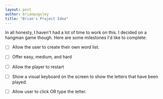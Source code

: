 ```yaml
---
layout: post
author: brianpugsley
title: "Brian's Project Idea"
---
```


In all honesty, I haven't had a lot of time to work on this. I decided on a hangman game though. Here are some milestones I'd like to complete:
  - [ ] Allow the user to create their own word list.
  - [ ] Offer easy, medium, and hard
  - [ ] Allow the player to restart
  - [ ] Show a visual keyboard on the screen to show the letters that have been played.
  - [ ] Allow user to click OR type the letter.
  
